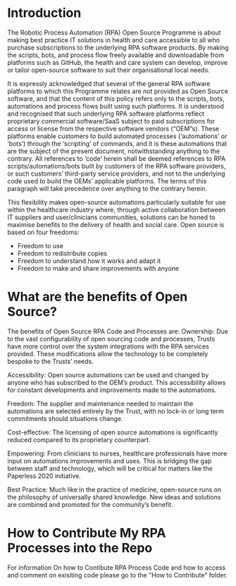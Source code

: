 # Introduction

The Robotic Process Automation (RPA) Open Source Programme is about making best practice IT solutions in health and care accessible to all who purchase subscriptions to the underlying RPA software products. By making the scripts, bots, and process flow freely available and downloadable from platforms such as GitHub, the health and care system can develop, improve or tailor open-source software to suit their organisational local needs.

It is expressly acknowledged that several of the general RPA software platforms to which this Programme relates are not provided as Open Source software, and that the content of this policy refers only to the scripts, bots, automations and process flows built using such platforms.  It is understood and recognised that such underlying RPA software platforms reflect proprietary commercial software/SaaS subject to paid subscriptions for access or license from the respective software vendors (“OEM”s).  These platforms enable customers to build automated processes (‘automations’ or ‘bots’) through the ‘scripting’ of commands, and it is these automations that are the subject of the present document, notwithstanding anything to the contrary.  All references to ‘code’ herein shall be deemed references to RPA scripts/automations/bots built by customers of the RPA software providers, or such customers’ third-party service providers, and not to the underlying code used to build the OEMs’ applicable platforms.  The terms of this paragraph will take precedence over anything to the contrary herein.   

This flexibility makes open-source automations particularly suitable for use within the healthcare industry where, through active collaboration between IT suppliers and user/clinicians communities, solutions can be honed to maximise benefits to the delivery of health and social care.
Open source is based on four freedoms:

- Freedom to use
- Freedom to redistribute copies
- Freedom to understand how it works and adapt it
- Freedom to make and share improvements with anyone

# What are the benefits of Open Source?

The benefits of Open Source RPA Code and Processes are:
Ownership: Due to the vast configurability of open sourcing code and processes, Trusts have more control over the system integrations with the RPA services provided. These modifications allow the technology to be completely bespoke to the Trusts’ needs.

Accessibility: Open source automations can be used and changed by anyone who has subscribed to the OEM’s product. This accessibility allows for constant developments and improvements made to the automations.

Freedom: The supplier and maintenance needed to maintain the automations are selected entirely by the Trust, with no lock-in or long term commitments should situations change.

Cost-effective: The licensing of open source automations is significantly reduced compared to its proprietary counterpart.

Empowering: From clinicians to nurses, healthcare professionals have more input on automations improvements and uses. This is bridging the gap between staff and technology, which will be critical for matters like the Paperless 2020 initiative.

Best Practice: Much like in the practice of medicine, open-source runs on the philosophy of universally shared knowledge. New ideas and solutions are combined and promoted for the community’s benefit.

# How to Contribute My RPA Processes into the Repo

For information On how to Contibute RPA Process Code and how to access and comment on exisiting code please go to the "How to Contribute" folder.
